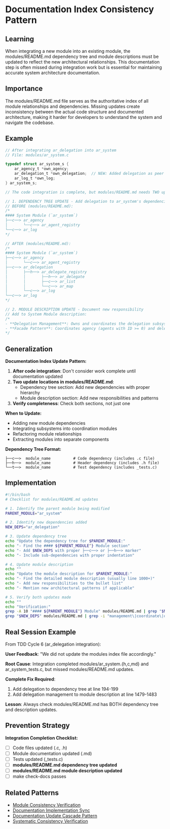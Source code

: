 # Documentation Index Consistency Pattern

## Learning
When integrating a new module into an existing module, the modules/README.md dependency tree and module descriptions must be updated to reflect the new architectural relationships. This documentation step is often missed during integration work but is essential for maintaining accurate system architecture documentation.

## Importance
The modules/README.md file serves as the authoritative index of all module relationships and dependencies. Missing updates create inconsistency between the actual code structure and documented architecture, making it harder for developers to understand the system and navigate the codebase.

## Example
```c
// After integrating ar_delegation into ar_system
// File: modules/ar_system.c

typedef struct ar_system_s {
    ar_agency_t *own_agency;
    ar_delegation_t *own_delegation;  // NEW: Added delegation as peer to agency
    ar_log_t *own_log;
} ar_system_s;

// The code integration is complete, but modules/README.md needs TWO updates:

// 1. DEPENDENCY TREE UPDATE - Add delegation to ar_system's dependencies
// BEFORE (modules/README.md):
/*
#### System Module (`ar_system`)
├──c──> ar_agency
│       └──c──> ar_agent_registry
└──c──> ar_log
*/

// AFTER (modules/README.md):
/*
#### System Module (`ar_system`)
├──c──> ar_agency
│       └──c──> ar_agent_registry
├──c──> ar_delegation
│       ├──h──> ar_delegate_registry
│       │       ├──h──> ar_delegate
│       │       ├──c──> ar_list
│       │       └──c──> ar_map
│       └──c──> ar_log
└──c──> ar_log
*/

// 2. MODULE DESCRIPTION UPDATE - Document new responsibility
// Add to System Module description:
/*
- **Delegation Management**: Owns and coordinates the delegation subsystem for external communication channels
- **Facade Pattern**: Coordinates agency (agents with ID >= 0) and delegation (delegates with ID < 0) as peer subsystems
*/
```

## Generalization
**Documentation Index Update Pattern:**

1. **After code integration**: Don't consider work complete until documentation updated
2. **Two update locations in modules/README.md**:
   - Dependency tree section: Add new dependencies with proper hierarchy
   - Module description section: Add new responsibilities and patterns
3. **Verify completeness**: Check both sections, not just one

**When to Update:**
- Adding new module dependencies
- Integrating subsystems into coordination modules
- Refactoring module relationships
- Extracting modules into separate components

**Dependency Tree Format:**
```
├──c──>  module_name          # Code dependency (includes .c file)
├──h──>  module_name          # Header dependency (includes .h file)
└──t──>  module_name          # Test dependency (includes _tests.c)
```

## Implementation
```bash
#!/bin/bash
# Checklist for modules/README.md updates

# 1. Identify the parent module being modified
PARENT_MODULE="ar_system"

# 2. Identify new dependencies added
NEW_DEPS="ar_delegation"

# 3. Update dependency tree
echo "Update the dependency tree for $PARENT_MODULE:"
echo "- Find the #### ${PARENT_MODULE^} Module section"
echo "- Add $NEW_DEPS with proper ├──c──> or ├──h──> marker"
echo "- Include sub-dependencies with proper indentation"

# 4. Update module description
echo ""
echo "Update the module description for $PARENT_MODULE:"
echo "- Find the detailed module description (usually line 1000+)"
echo "- Add new responsibilities to the bullet list"
echo "- Mention new architectural patterns if applicable"

# 5. Verify both updates made
echo ""
echo "Verification:"
grep -A 10 "#### ${PARENT_MODULE^} Module" modules/README.md | grep "$NEW_DEPS"
grep "$NEW_DEPS" modules/README.md | grep -i "management\|coordinate\|owns"
```

## Real Session Example
From TDD Cycle 6 (ar_delegation integration):

**User Feedback**: "We did not update the modules index file accordingly."

**Root Cause**: Integration completed modules/ar_system.{h,c,md} and ar_system_tests.c, but missed modules/README.md updates.

**Complete Fix Required**:
1. Add delegation to dependency tree at line 194-199
2. Add delegation management to module description at line 1479-1483

**Lesson**: Always check modules/README.md has BOTH dependency tree and description updates.

## Prevention Strategy
**Integration Completion Checklist:**
- [ ] Code files updated (.c, .h)
- [ ] Module documentation updated (.md)
- [ ] Tests updated (_tests.c)
- [ ] **modules/README.md dependency tree updated**
- [ ] **modules/README.md module description updated**
- [ ] make check-docs passes

## Related Patterns
- [Module Consistency Verification](module-consistency-verification.md)
- [Documentation Implementation Sync](documentation-implementation-sync.md)
- [Documentation Update Cascade Pattern](documentation-update-cascade-pattern.md)
- [Systematic Consistency Verification](systematic-consistency-verification.md)
